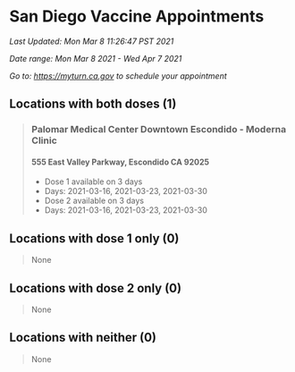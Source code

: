 # San Diego Vaccine Appointments
*Last Updated: Mon Mar 8 11:26:47 PST 2021*

*Date range: Mon Mar 8 2021 - Wed Apr 7 2021*

*Go to: <https://myturn.ca.gov> to schedule your appointment*


## Locations with both doses (1)

>### Palomar Medical Center Downtown Escondido - Moderna Clinic
>#### 555 East Valley Parkway, Escondido CA 92025
>- Dose 1 available on 3 days
>  - Days: 2021-03-16, 2021-03-23, 2021-03-30
>- Dose 2 available on 3 days
>  - Days: 2021-03-16, 2021-03-23, 2021-03-30

## Locations with dose 1 only (0)

>None

## Locations with dose 2 only (0)

>None

## Locations with neither (0)

>None

